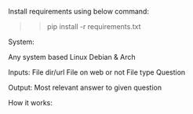 Install requirements using below command:

>> pip install -r requirements.txt

System:

Any system based Linux Debian & Arch

Inputs:
	File dir/url
	File on web or not
	File type
	Question

Output:
	Most relevant answer to given question

How it works:
	
